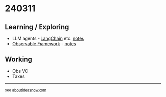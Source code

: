 

# 240311

## Learning / Exploring
- LLM agents - [LangChain](https://www.langchain.com/)  etc. [notes](https://docs.google.com/document/d/1K9XITA_Tr1bElys-QAzCBnITl16YN607) 
- [Observable Framework](https://observablehq.com/framework/) - [notes](https://docs.google.com/document/d/1K4Ktny272L9SGztzulhYypSaaRzfPFxZ) 

## Working
- Obs VC
- Taxes


----

<small>see [aboutideasnow.com](https://aboutideasnow.com/) </small>